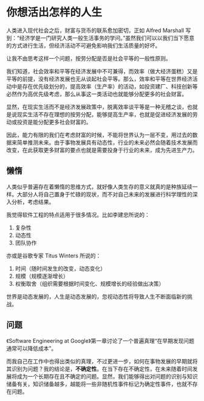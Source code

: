 # 你想活出怎样的人生

人类进入现代社会之后，财富与货币的联系愈加密切，正如 Alfred Marshall 写到：“经济学是一门研究人类一般生活事务的学问。”虽然我们可以以我们当下愿意的方式进行生活，但经济活动不可避免影响我们生活质量的好坏。

让我不由思考这样一个问题，按劳分配是否是社会平等的一般性原则。

我们知道，社会效率和平等在经济发展中不可兼得，而效率（做大经济蛋糕）又是平等的前提，没有经济发展也无从谈起社会平等。那么，效率和平等在世界经济活动中是存在优先级划分的，提高效率（生产率）的活动，如投资建厂、科技创新等必然作为高优先级考虑，那么从事这一类活动也就能够分配更多的社会财富。

显然，在现实生活而不是经济发展政策中，脱离效率谈平等是一种无稽之谈，也就是说现实生活不存在理想的按劳分配，能够提高生产率，也就是促进经济发展的劳动或投资是能分配更多社会财富的。

因此，能力有限的我们在考虑财富的时候，不能将世界认为一层不变，用过去的数据来简单推测未来。由于事物发展具有动态性，行业的未来必然会随着技术发展而改变，在此获取更多财富的要点也就是需要投身于行业的未来，成为先进生产力。

## 懒惰

人类似乎普遍存在着懒惰的思维方式，就好像人类生存的意义就真的是种族延续一样。大部分人将自己置身于忙碌的现状，而不对自己未来的发展进行科学理性的深入分析，考虑结果。

我觉得软件工程的特点适用于很多情况。比如李建忠所说的：

1. 复杂性
2. 动态性
3. 团队协作

亦或是谷歌专家 Titus Winters 所说的：

1. 时间（随时间发生的改变，动态变化）
2. 规模（规模逐渐增长）
3. 权衡取舍（组织需要根据时间变化、规模增长的经验做出决策）

世界是动态发展的，人生是动态发展的，忽视动态性将导致人生不断面临新的挑战。



## 问题

《Software Engineering at Google》第一章讨论了一个普遍真理“在早期发现问题通常可以降低成本”。

而我自己在工作中也得出类似的真理，不过更进一步，如何在事物发展的早期就将其识别为问题？我的结论是，**不确定性**。在当下存在不确定性，在未来随着时间发展将成为一个长期存在且不确定的问题。显然，我们能够得出对问题的识别与知识储备有关，知识储备越多，越能将一些非随机性事件标记为确定性事件，也就不存在问题。